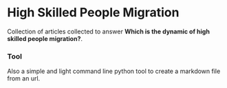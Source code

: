 # High Skilled People Migration

Collection of articles collected to answer **Which is the dynamic of high skilled people migration?**.

### Tool

Also a simple and light command line python tool to create a markdown file from an url.
